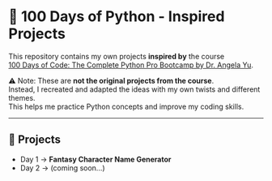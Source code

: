 # 🐍 100 Days of Python - Inspired Projects

This repository contains my own projects **inspired by** the course  
[100 Days of Code: The Complete Python Pro Bootcamp by Dr. Angela Yu](https://www.udemy.com/course/100-days-of-code/).

⚠️ Note: These are **not the original projects from the course**.  
Instead, I recreated and adapted the ideas with my own twists and different themes.  
This helps me practice Python concepts and improve my coding skills.

---

## 📌 Projects
- Day 1 → **Fantasy Character Name Generator** 
- Day 2 → (coming soon…)
